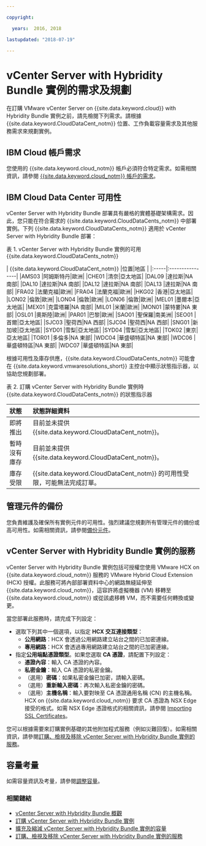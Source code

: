 ```yaml
---

copyright:

  years:  2016, 2018

lastupdated: "2018-07-19"

---
```


# vCenter Server with Hybridity Bundle 實例的需求及規劃

在訂購 VMware vCenter Server on {{site.data.keyword.cloud}} with Hybridity Bundle 實例之前，請先檢閱下列需求。請根據 {{site.data.keyword.CloudDataCent_notm}} 位置、工作負載容量需求及其他服務需求來規劃實例。

## IBM Cloud 帳戶需求

您使用的 {{site.data.keyword.cloud_notm}} 帳戶必須符合特定需求。如需相關資訊，請參閱 [{{site.data.keyword.cloud_notm}} 帳戶的需求](../vmonic/slaccountrequirement.html)。

## IBM Cloud Data Center 可用性

vCenter Server with Hybridity Bundle 部署具有嚴格的實體基礎架構需求。因此，您只能在符合需求的 {{site.data.keyword.CloudDataCents_notm}} 中部署實例。下列 {{site.data.keyword.CloudDataCents_notm}} 適用於 vCenter Server with Hybridity Bundle 部署：

表 1. vCenter Server with Hybridity Bundle 實例的可用 {{site.data.keyword.CloudDataCents_notm}}

| {{site.data.keyword.CloudDataCent_notm}} |位置|地區           |
|:-----|:----------------|
|AMS03 |阿姆斯特丹|歐洲|
|CHE01 |清奈|亞太地區|
|DAL09 |達拉斯|NA 南部|
|DAL10 |達拉斯|NA 南部|
|DAL12 |達拉斯|NA 南部|
|DAL13 |達拉斯|NA 南部|
|FRA02 |法蘭克福|歐洲|
|FRA04 |法蘭克福|歐洲|
|HKG02 |香港|亞太地區|
|LON02 |倫敦|歐洲|
|LON04 |倫敦|歐洲|
|LON06 |倫敦|歐洲|
|MEL01 |墨爾本|亞太地區|
|MEX01 |克雷塔羅|NA 南部|
|MIL01 |米蘭|歐洲|
|MON01 |蒙特婁|NA 東部|
|OSL01 |奧斯陸|歐洲|
|PAR01 |巴黎|歐洲|
|SAO01 |聖保羅|南美洲|
|SEO01 |首爾|亞太地區|
|SJC03 |聖荷西|NA 西部|
|SJC04 |聖荷西|NA 西部|
|SNG01 |新加坡|亞太地區|
|SYD01 |雪梨|亞太地區|
|SYD04 |雪梨|亞太地區|
|TOK02 |東京|亞太地區|
|TOR01 |多倫多|NA 東部|
|WDC04 |華盛頓特區|NA 東部|
|WDC06 |華盛頓特區|NA 東部|
|WDC07 |華盛頓特區|NA 東部|

根據可用性及庫存供應，{{site.data.keyword.CloudDataCents_notm}} 可能會在 {{site.data.keyword.vmwaresolutions_short}} 主控台中顯示狀態指示器，以協助您規劃部署。

表 2. 訂購 vCenter Server with Hybridity Bundle 實例時 {{site.data.keyword.CloudDataCents_notm}} 的狀態指示器

|狀態|狀態詳細資料|
|:------------------------------|:--------------------------------------------------|
|即將推出                   |目前並未提供 {{site.data.keyword.CloudDataCent_notm}}。|
|暫時沒有庫存                  |目前並未提供 {{site.data.keyword.CloudDataCent_notm}}。|
|庫存受限             |{{site.data.keyword.CloudDataCent_notm}} 的可用性受限，可能無法完成訂單。|

## 管理元件的備份

您負責維護及確保所有實例元件的可用性。強烈建議您規劃所有管理元件的備份或高可用性。如需相關資訊，請參閱[備份元件](../archiref/solution/solution_backingup.html)。

## vCenter Server with Hybridity Bundle 實例的服務

vCenter Server with Hybridity Bundle 實例包括可授權您使用 VMware HCX on {{site.data.keyword.cloud_notm}} 服務的 VMware Hybrid Cloud Extension (HCX) 授權。此服務可將內部部署資料中心的網路無縫延伸至 {{site.data.keyword.cloud_notm}}，這容許將虛擬機器 (VM) 移轉至 {{site.data.keyword.cloud_notm}} 或從該處移轉 VM，而不需要任何轉換或變更。

當您部署此服務時，請完成下列設定：
* 選取下列其中一個選項，以指定 **HCX 交互連接類型**：
  * **公用網路**：HCX 會透過公用網路建立站台之間的已加密連線。
  * **專用網路**：HCX 會透過專用網路建立站台之間的已加密連線。
* 指定**公用端點憑證類型**。如果您選取 **CA 憑證**，請配置下列設定：
  * **憑證內容**：輸入 CA 憑證的內容。
  * **私密金鑰**：輸入 CA 憑證的私密金鑰。
  * （選用）**密碼**：如果私密金鑰已加密，請輸入密碼。
  * （選用）**重新輸入密碼**：再次輸入私密金鑰的密碼。
  * （選用）**主機名稱**：輸入要對映至 CA 憑證通用名稱 (CN) 的主機名稱。HCX on {{site.data.keyword.cloud_notm}} 要求 CA 憑證為 NSX Edge 接受的格式。如需 NSX Edge 憑證格式的相關資訊，請參閱 [Importing SSL Certificates](https://docs.vmware.com/en/VMware-NSX-for-vSphere/6.3/com.vmware.nsx.admin.doc/GUID-19D3A4FD-DF17-43A3-9343-25EE28273BC6.html)。

您可以根據需要來訂購實例基礎的其他附加程式服務（例如災難回復）。如需相關資訊，請參閱[訂購、檢視及移除 vCenter Server with Hybridity Bundle 實例的服務](vc_hybrid_addingremovingservices.html)。

## 容量考量

如需容量資訊及考量，請參閱[調整容量](../archiref/solution/solution_scaling.html)。

### 相關鏈結

* [vCenter Server with Hybridity Bundle 概觀](vc_hybrid_overview.html)
* [訂購 vCenter Server with Hybridity Bundle 實例](vc_hybrid_orderinginstance.html)
* [擴充及縮減 vCenter Server with Hybridity Bundle 實例的容量](vc_hybrid_addingremovingservers.html)
* [訂購、檢視及移除 vCenter Server with Hybridity Bundle 實例的服務](vc_hybrid_addingremovingservices.html)
